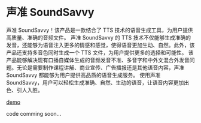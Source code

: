 # 声准 SoundSavvy

声准 SoundSavvy！该产品是一款结合了 TTS 技术的语音生成工具，为用户提供高质量、准确的音频文件。
声准 SoundSavvy 的 TTS 技术不仅能够生成准确的发音，还能够为语音注入更多的情感和感觉，使得语音更加生动、自然。此外，该产品还支持多音色同时生成一个 TTS 文件，为用户提供更多的选择和可能性。
该产品能够解决现有口播自媒体生成的音频发音不准、多音字和中外文混合外发音问题。无论是需要制作课程讲解、商业宣传、广告播报还是其他语音内容，声准 SoundSavvy 都能够为用户提供高品质的语音生成服务。
使用声准 SoundSavvy，用户可以轻松生成准确、自然、生动的语音，让语音内容更加出色、引人入胜。

[demo](https://soundsavvy.linkown.com)

code comming soon...
